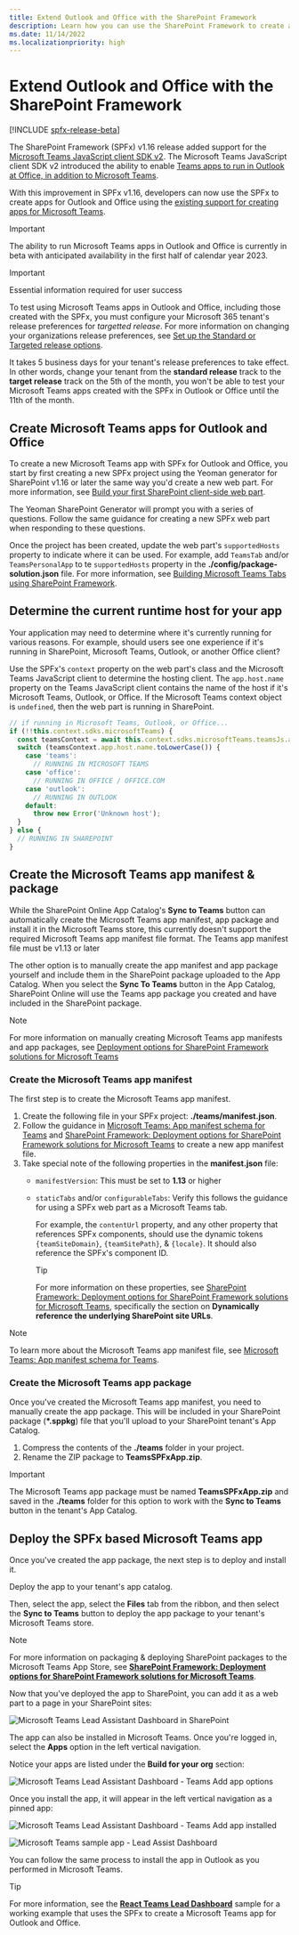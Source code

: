 ```yaml
---
title: Extend Outlook and Office with the SharePoint Framework
description: Learn how you can use the SharePoint Framework to create apps for Microsoft 365, including Microsoft Teams, Outlook, and Office clients
ms.date: 11/14/2022
ms.localizationpriority: high
---
```

# Extend Outlook and Office with the SharePoint Framework

[!INCLUDE [spfx-release-beta](../../../includes/snippets/spfx-release-beta.md)]

The SharePoint Framework (SPFx) v1.16 release added support for the [Microsoft Teams JavaScript client SDK v2](/javascript/api/overview/msteams-client). The Microsoft Teams JavaScript client SDK v2 introduced the ability to enable [Teams apps to run in Outlook at Office, in addition to Microsoft Teams](/microsoftteams/platform/m365-apps/overview).

With this improvement in SPFx v1.16, developers can now use the SPFx to create apps for Outlook and Office using the [existing support for creating apps for Microsoft Teams](/sharepoint/dev/spfx/build-for-teams-overview).

> [!IMPORTANT]
> The ability to run Microsoft Teams apps in Outlook and Office is currently in beta with anticipated availability in the first half of calendar year 2023.

> [!IMPORTANT]
> Essential information required for user success
>
> To test using Microsoft Teams apps in Outlook and Office, including those created with the SPFx, you must configure your Microsoft 365 tenant's release preferences for *targetted release*. For more information on changing your organizations release preferences, see [Set up the Standard or Targeted release options](/microsoft-365/admin/manage/release-options-in-office-365).
>
> It takes 5 business days for your tenant's release preferences to take effect. In other words, change your tenant from the **standard release** track to the **target release** track on the 5th of the month, you won't be able to test your Microsoft Teams apps created with the SPFx in Outlook or Office until the 11th of the month.

## Create Microsoft Teams apps for Outlook and Office

To create a new Microsoft Teams app with SPFx for Outlook and Office, you start by first creating a new SPFx project using the Yeoman generator for SharePoint v1.16 or later the same way you'd create a new web part. For more information, see [Build your first SharePoint client-side web part](../web-parts/get-started/build-a-hello-world-web-part.md).

The Yeoman SharePoint Generator will prompt you with a series of questions. Follow the same guidance for creating a new SPFx web part when responding to these questions.

Once the project has been created, update the web part's `supportedHosts` property to indicate where it can be used. For example, add `TeamsTab` and/or `TeamsPersonalApp` to te `supportedHosts` property in the **./config/package-solution.json** file. For more information, see [Building Microsoft Teams Tabs using SharePoint Framework](../integrate-with-teams-introduction.md).

## Determine the current runtime host for your app

Your application may need to determine where it's currently running for various reasons. For example, should users see one experience if it's running in SharePoint, Microsoft Teams, Outlook, or another Office client?

Use the SPFx's `context` property on the web part's class and the Microsoft Teams JavaScript client to determine the hosting client. The `app.host.name` property on the Teams JavaScript client contains the name of the host if it's Microsoft Teams, Outlook, or Office. If the Microsoft Teams context object is `undefined`, then the web part is running in SharePoint.

```typescript
// if running in Microsoft Teams, Outlook, or Office...
if (!!this.context.sdks.microsoftTeams) {
  const teamsContext = await this.context.sdks.microsoftTeams.teamsJs.app.getContext();
  switch (teamsContext.app.host.name.toLowerCase()) {
    case 'teams':
      // RUNNING IN MICROSOFT TEAMS
    case 'office':
      // RUNNING IN OFFICE / OFFICE.COM
    case 'outlook':
      // RUNNING IN OUTLOOK
    default:
      throw new Error('Unknown host');
  }
} else {
  // RUNNING IN SHAREPOINT
}
```

## Create the Microsoft Teams app manifest & package

While the SharePoint Online App Catalog's **Sync to Teams** button can automatically create the Microsoft Teams app manifest, app package and install it in the Microsoft Teams store, this currently doesn't support the required Microsoft Teams app manifest file format. The Teams app manifest file must be v1.13 or later

The other option is to manually create the app manifest and app package yourself and include them in the SharePoint package uploaded to the App Catalog. When you select the **Sync To Teams** button in the App Catalog, SharePoint Online will use the Teams app package you created and have included in the SharePoint package.

> [!NOTE]
> For more information on manually creating Microsoft Teams app manifests and app packages, see [Deployment options for SharePoint Framework solutions for Microsoft Teams](../deployment-spfx-teams-solutions.md)

### Create the Microsoft Teams app manifest

The first step is to create the Microsoft Teams app manifest.

1. Create the following file in your SPFx project: **./teams/manifest.json**.
1. Follow the guidance in [Microsoft Teams: App manifest schema for Teams](/microsoftteams/platform/resources/schema/manifest-schema) and [SharePoint Framework: Deployment options for SharePoint Framework solutions for Microsoft Teams](../deployment-spfx-teams-solutions.md) to create a new app manifest file.
1. Take special note of the following properties in the **manifest.json** file:
    - `manifestVersion`: This must be set to **1.13** or higher
    - `staticTabs` and/or `configurableTabs`: Verify this follows the guidance for using a SPFx web part as a Microsoft Teams tab.

        For example, the `contentUrl` property, and any other property that references SPFx components, should use the dynamic tokens `{teamSiteDomain}`, `{teamSitePath}`, & `{locale}`. It should also reference the SPFx's component ID.

        > [!TIP]
        > For more information on these properties, see [SharePoint Framework: Deployment options for SharePoint Framework solutions for Microsoft Teams](../deployment-spfx-teams-solutions.md), specifically the section on **Dynamically reference the underlying SharePoint site URLs**.

> [!NOTE]
> To learn more about the Microsoft Teams app manifest file, see [Microsoft Teams: App manifest schema for Teams](/microsoftteams/platform/resources/schema/manifest-schema).

### Create the Microsoft Teams app package

Once you've created the Microsoft Teams app manifest, you need to manually create the app package. This will be included in your SharePoint package (**\*.sppkg**) file that you'll upload to your SharePoint tenant's App Catalog.

1. Compress the contents of the **./teams** folder in your project.
1. Rename the ZIP package to **TeamsSPFxApp.zip**.

> [!IMPORTANT]
> The Microsoft Teams app package must be named **TeamsSPFxApp.zip** and saved in the **./teams** folder for this option to work with the **Sync to Teams** button in the tenant's App Catalog.

## Deploy the SPFx based Microsoft Teams app

Once you've created the app package, the next step is to deploy and install it.

Deploy the app to your tenant's app catalog.

Then, select the app, select the **Files** tab from the ribbon, and then select the **Sync to Teams** button to deploy the app package to your tenant's Microsoft Teams store.

> [!NOTE]
> For more information on packaging & deploying SharePoint packages to the Microsoft Teams App Store, see **[SharePoint Framework: Deployment options for SharePoint Framework solutions for Microsoft Teams](../deployment-spfx-teams-solutions.md)**.

Now that you've deployed the app to SharePoint, you can add it as a web part to a page in your SharePoint sites:

![Microsoft Teams Lead Assistant Dashboard in SharePoint](../../images/msteams-app-leadassistdashboard-installed-app-sharepoint-01.png)

The app can also be installed in Microsoft Teams. Once you're logged in, select the **Apps** option in the left vertical navigation.

Notice your apps are listed under the **Build for your org** section:

![Microsoft Teams Lead Assistant Dashboard - Teams Add app options](../../images/msteams-app-leadassistdashboard-install-apps.png)

Once you install the app, it will appear in the left vertical navigation as a pinned app:

![Microsoft Teams Lead Assistant Dashboard - Teams Add app installed](../../images/msteams-app-leadassistdashboard-installed-app-teams-01.png)

![Microsoft Teams sample app - Lead Assist Dashboard](../../images/msteams-app-leadassistdashboard-installed-app-teams-02.png)

You can follow the same process to install the app in Outlook as you performed in Microsoft Teams.

> [!TIP]
> For more information, see the **[React Teams Lead Dashboard](https://github.com/pnp/sp-dev-fx-webparts/tree/main/samples/react-teams-lead-dashboard)** sample for a working example that uses the SPFx to create a Microsoft Teams app for Outlook and Office.

